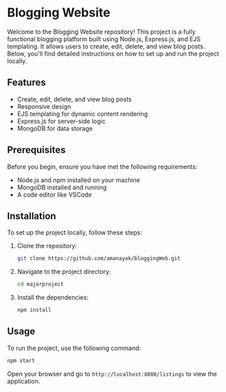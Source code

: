 # Blogging Website

Welcome to the Blogging Website repository! This project is a fully functional blogging platform built using Node.js, Express.js, and EJS templating. It allows users to create, edit, delete, and view blog posts. Below, you'll find detailed instructions on how to set up and run the project locally.


## Features

- Create, edit, delete, and view blog posts
- Responsive design
- EJS templating for dynamic content rendering
- Express.js for server-side logic
- MongoDB for data storage

## Prerequisites

Before you begin, ensure you have met the following requirements:

- Node.js and npm installed on your machine
- MongoDB installed and running
- A code editor like VSCode

## Installation

To set up the project locally, follow these steps:

1. Clone the repository:
    ```sh
    git clone https://github.com/amanayak/bloggingWeb.git
    ```
2. Navigate to the project directory:
    ```sh
    cd majorproject
    ```
3. Install the dependencies:
    ```sh
    npm install
    ```


## Usage

To run the project, use the following command:

```sh
npm start
```

Open your browser and go to `http://localhost:8080/listings` to view the application.



